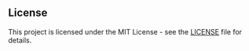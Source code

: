 ## License

This project is licensed under the MIT License - see the [LICENSE](\[TFA\]-SimpleLightTracer/lua/autorun/LICENSE) file for details.
